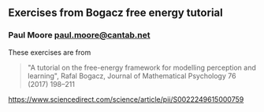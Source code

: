 
## Exercises from Bogacz free energy tutorial
### Paul Moore paul.moore@cantab.net


These exercises are from 

>"A tutorial on the free-energy framework for modelling perception and learning", 
>Rafal Bogacz, Journal of Mathematical Psychology 76 (2017) 198–211

https://www.sciencedirect.com/science/article/pii/S0022249615000759





